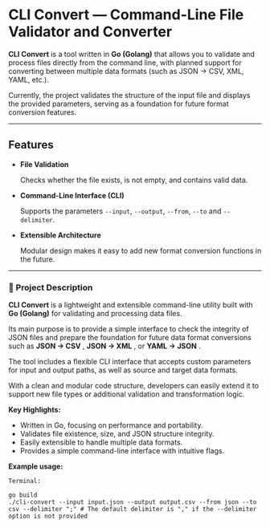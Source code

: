 # CLI Convert — Command-Line File Validator and Converter

**CLI Convert** is a tool written in **Go (Golang)** that allows you to validate and process files directly from the command line, with planned support for converting between multiple data formats (such as JSON → CSV, XML, YAML, etc.).

Currently, the project validates the structure of the input file and displays the provided parameters, serving as a foundation for future format conversion features.

---

## Features

* **File Validation**

  Checks whether the file exists, is not empty, and contains valid data.
* **Command-Line Interface (CLI)**

  Supports the parameters `--input`, `--output`, `--from`,  `--to` and `--delimiter`.
* **Extensible Architecture**

  Modular design makes it easy to add new format conversion functions in the future.

---

### 📄 Project Description

**CLI Convert** is a lightweight and extensible command-line utility built with **Go (Golang)** for validating and processing data files.

Its main purpose is to provide a simple interface to check the integrity of JSON files and prepare the foundation for future data format conversions such as  **JSON → CSV** ,  **JSON → XML** , or  **YAML → JSON** .

The tool includes a flexible CLI interface that accepts custom parameters for input and output paths, as well as source and target data formats.

With a clean and modular code structure, developers can easily extend it to support new file types or additional validation and transformation logic.

**Key Highlights:**

* Written in Go, focusing on performance and portability.
* Validates file existence, size, and JSON structure integrity.
* Easily extensible to handle multiple data formats.
* Provides a simple command-line interface with intuitive flags.

**Example usage:**

```
Terminal:

go build
./cli-convert --input input.json --output output.csv --from json --to csv --delimiter ";" # The default delimiter is "," if the --delimiter option is not provided
```
